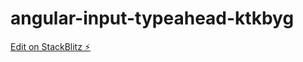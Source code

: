 # angular-input-typeahead-ktkbyg

[Edit on StackBlitz ⚡️](https://stackblitz.com/edit/angular-input-typeahead-ktkbyg)